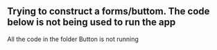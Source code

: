 ## Trying to construct a forms/buttom. The code below is not being used to run the app

 All the code in the folder Button is not running